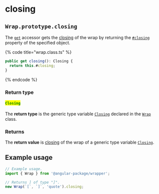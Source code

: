 # closing

## `Wrap.prototype.closing`

The [`get`](https://developer.mozilla.org/en-US/docs/Web/JavaScript/Reference/Functions/get) accessor gets the [closing](../../library/basic-concepts.md#closing) of the wrap by returning the [`#closing`](../properties/closing.md) property of the specified object.

{% code title="wrap.class.ts" %}
```typescript
public get closing(): Closing {
  return this.#closing;
}
```
{% endcode %}

### Return type

#### <mark style="color:green;">`Closing`</mark>

The **return type** is the generic type variable [`Closing`](../generic-type-variables.md#wrap-closing) declared in the [`Wrap`](broken-reference) class.

### Returns

The **return value** is [closing](../../library/basic-concepts.md#closing) of the wrap of a generic type variable [`Closing`](../generic-type-variables.md#wrap-closing).

## Example usage

```typescript
// Example usage.
import { Wrap } from '@angular-package/wrapper';

// Returns ] of type "]".
new Wrap(`[`, `]`, 'quote').closing;
```
